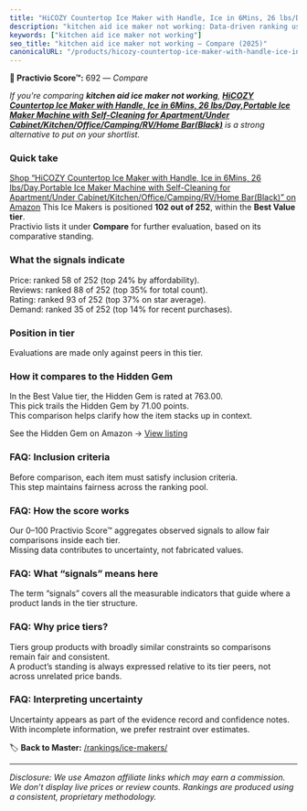 ```yaml
---
title: "HiCOZY Countertop Ice Maker with Handle, Ice in 6Mins, 26 lbs/Day,Portable Ice Maker Machine with Self-Cleaning for Apartment/Under Cabinet/Kitchen/Office/Camping/RV/Home Bar(Black)"
description: "kitchen aid ice maker not working: Data-driven ranking using the Practivio Score™. Positioned by quality, value, demand, findability, momentum."
keywords: ["kitchen aid ice maker not working"]
seo_title: "kitchen aid ice maker not working — Compare (2025)"
canonicalURL: "/products/hicozy-countertop-ice-maker-with-handle-ice-in-6mins-26-lbsdayportable-ice-maker-machine-with-self-cleaning-for-apartmentunder-cabinetkitchenofficecampingrvhome-barblack-B0D6G9MRQ8/"
---
```


**🛒 Practivio Score™:** 692 — _Compare_


*If you're comparing **kitchen aid ice maker not working**, **[HiCOZY Countertop Ice Maker with Handle, Ice in 6Mins, 26 lbs/Day,Portable Ice Maker Machine with Self-Cleaning for Apartment/Under Cabinet/Kitchen/Office/Camping/RV/Home Bar(Black)](https://www.amazon.com/dp/B0D6G9MRQ8?tag=practivio-20)** is a strong alternative to put on your shortlist.*
### Quick take
[Shop “HiCOZY Countertop Ice Maker with Handle, Ice in 6Mins, 26 lbs/Day,Portable Ice Maker Machine with Self-Cleaning for Apartment/Under Cabinet/Kitchen/Office/Camping/RV/Home Bar(Black)” on Amazon](https://www.amazon.com/dp/B0D6G9MRQ8?tag=practivio-20)
This Ice Makers is positioned **102 out of 252**, within the **Best Value tier**.  
Practivio lists it under **Compare** for further evaluation, based on its comparative standing.

### What the signals indicate
Price: ranked 58 of 252 (top 24% by affordability).  
Reviews: ranked 88 of 252 (top 35% for total count).  
Rating: ranked 93 of 252 (top 37% on star average).  
Demand: ranked 35 of 252 (top 14% for recent purchases).

### Position in tier
Evaluations are made only against peers in this tier.

### How it compares to the Hidden Gem
In the Best Value tier, the Hidden Gem is rated at 763.00.  
This pick trails the Hidden Gem by 71.00 points.  
This comparison helps clarify how the item stacks up in context.  

See the Hidden Gem on Amazon → [View listing](https://www.amazon.com/dp/B00197WV7I?tag=practivio-20)

### FAQ: Inclusion criteria
Before comparison, each item must satisfy inclusion criteria.  
This step maintains fairness across the ranking pool.

### FAQ: How the score works
Our 0–100 Practivio Score™ aggregates observed signals to allow fair comparisons inside each tier.  
Missing data contributes to uncertainty, not fabricated values.

### FAQ: What “signals” means here
The term “signals” covers all the measurable indicators that guide where a product lands in the tier structure.

### FAQ: Why price tiers?
Tiers group products with broadly similar constraints so comparisons remain fair and consistent.  
A product’s standing is always expressed relative to its tier peers, not across unrelated price bands.

### FAQ: Interpreting uncertainty
Uncertainty appears as part of the evidence record and confidence notes.  
With incomplete information, we prefer restraint over estimates.

<!-- Missing template for Compare/CompareWithinPriceClass -->


🏷️ **Back to Master:** [/rankings/ice-makers/](/rankings/ice-makers/)

---
_Disclosure: We use Amazon affiliate links which may earn a commission. We don’t display live prices or review counts. Rankings are produced using a consistent, proprietary methodology._
